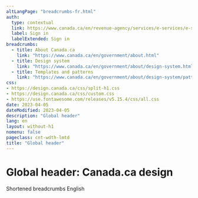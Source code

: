 ```yaml
---
altLangPage: "breadcrumbs-fr.html"
auth:
  type: contextual
  link: https://www.canada.ca/en/revenue-agency/services/e-services/e-services-individuals/account-individuals.html
  label: Sign in
  labelExtended: Sign in
breadcrumbs:
  - title: About Canada.ca
    link: "https://www.canada.ca/en/government/about.html"
  - title: Design system
    link: "https://www.canada.ca/en/government/about/design-system.html"
  - title: Templates and patterns
    link: "https://www.canada.ca/en/government/about/design-system/pattern-library.html"
css:
- https://design.canada.ca/css/split-h1.css
- https://design.canada.ca/css/custom.css
- https://use.fontawesome.com/releases/v5.15.4/css/all.css
date: 2023-04-05
dateModified: 2023-04-05
description: "Global header"
lang: en
layout: without-h1
nomenu: false
pageclass: cnt-wdth-lmtd
title: "Global header"
---
```

<h1 property="name" id="wb-cont" dir="ltr"><span class="stacked"><span>Global header</span>: <span>Canada.ca design</span></span></h1>
<p>Shortened breadcrumbs English</p>
